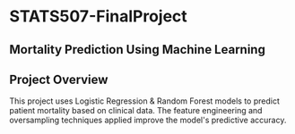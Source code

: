 # STATS507-FinalProject
## Mortality Prediction Using Machine Learning

## Project Overview
This project uses Logistic Regression & Random Forest models to predict patient mortality based on clinical data.
The feature engineering and oversampling techniques applied improve the model's predictive accuracy.
